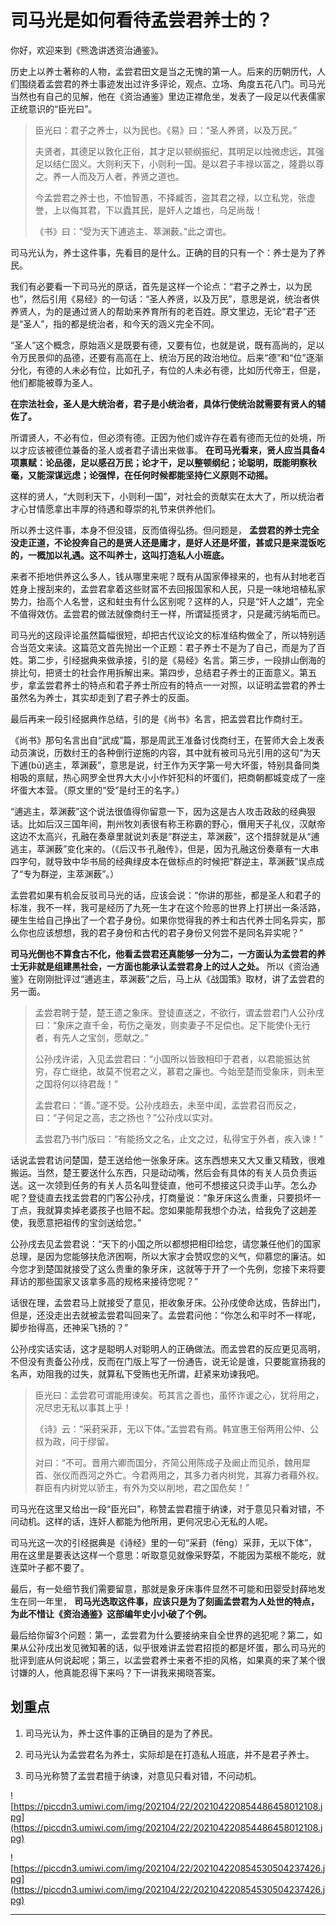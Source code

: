 # 司马光是如何看待孟尝君养士的？

你好，欢迎来到《熊逸讲透资治通鉴》。

历史上以养士著称的人物，孟尝君田文是当之无愧的第一人。后来的历朝历代，人们围绕着孟尝君的养士事迹发出过许多评论，观点、立场、角度五花八门。司马光当然也有自己的见解，他在《资治通鉴》里边正襟危坐，发表了一段足以代表儒家正统意识的“臣光曰”。

> 臣光曰：君子之养士，以为民也。《易》曰：“圣人养贤，以及万民。”
> 
> 
> 
> 夫贤者，其德足以敦化正俗，其才足以顿纲振纪，其明足以烛微虑远，其强足以结仁固义。大则利天下，小则利一国。是以君子丰禄以富之，隆爵以尊之。养一人而及万人者，养贤之道也。
> 
> 
> 
> 今孟尝君之养士也，不恤智愚，不择臧否，盗其君之禄，以立私党，张虚誉，上以侮其君，下以蠹其民，是奸人之雄也，乌足尚哉！
> 
> 
> 
> 《书》曰：“受为天下逋逃主、萃渊薮。”此之谓也。

司马光认为，养士这件事，先看目的是什么。正确的目的只有一个：养士是为了养民。

我们有必要看一下司马光的原话，首先是这样一个论点：“君子之养士，以为民也”，然后引用《易经》的一句话：“圣人养贤，以及万民”，意思是说，统治者供养贤人，为的是通过贤人的帮助来养育所有的老百姓。原文里边，无论“君子”还是“圣人”，指的都是统治者，和今天的涵义完全不同。

“圣人”这个概念，原始涵义是既要有德，又要有位，也就是说，既有高尚的，足以令万民景仰的品德，还要有高高在上、统治万民的政治地位。后来“德”和“位”逐渐分化，有德的人未必有位，比如孔子，有位的人未必有德，比如历代帝王，但是，他们都能被尊为圣人。

 **在宗法社会，圣人是大统治者，君子是小统治者，具体行使统治就需要有贤人的辅佐了。**

所谓贤人，不必有位，但必须有德。正因为他们或许存在着有德而无位的处境，所以才应该被德位兼备的圣人或者君子请出来做事。 **在司马光看来，贤人应当具备4项禀赋：论品德，足以感召万民；论才干，足以整顿纲纪；论聪明，既能明察秋毫，又能深谋远虑；论强悍，在任何时候都能坚持仁义原则不动摇。**

这样的贤人，“大则利天下，小则利一国”，对社会的贡献实在太大了，所以统治者才心甘情愿拿出丰厚的待遇和尊崇的礼节来供养他们。

所以养士这件事，本身不但没错，反而值得弘扬。但问题是， **孟尝君的养士完全没走正道，不论投奔自己的是贤人还是庸才，是好人还是坏蛋，甚或只是来混饭吃的，一概加以礼遇。这不叫养士，这叫打造私人小班底。**

来者不拒地供养这么多人，钱从哪里来呢？既有从国家俸禄来的，也有从封地老百姓身上搜刮来的，孟尝君拿着这些财富不去回报国家和人民，只是一味地培植私家势力，抬高个人名誉，这和蛀虫有什么区别呢？这样的人，只是“奸人之雄”，完全不值得效仿。孟尝君的做法就像商纣王一样，所谓延揽贤才，只是藏污纳垢而已。

司马光的这段评论虽然篇幅很短，却把古代议论文的标准结构做全了，所以特别适合当范文来读。这篇范文首先抛出一个正题：君子养士不是为了自己，而是为了百姓。第二步，引经据典来做承接，引的是《易经》名言。第三步，一段排山倒海的排比句，把贤士的社会作用拆解出来。第四步，总结君子养士的正面意义。第五步，拿孟尝君养士的特点和君子养士所应有的特点一一对照，以证明孟尝君的养士虽然名为养士，其实却走到了君子养士的反面。

最后再来一段引经据典作总结，引的是《尚书》名言，把孟尝君比作商纣王。

《尚书》那句名言出自“武成”篇，那是周武王准备讨伐商纣王，在誓师大会上发表动员演说，历数纣王的各种倒行逆施的内容，其中就有被司马光引用的这句“为天下逋(bū)逃主，萃渊薮”，意思是说，纣王作为天字第一号大坏蛋，特别具备同类相吸的禀赋，热心网罗全世界大大小小作奸犯科的坏蛋们，把商朝都城变成了一座坏蛋大本营。（原文里的“受”是纣王的名字。）

“逋逃主，萃渊薮”这个说法很值得你留意一下，因为这是古人攻击政敌的经典狠话。比如后汉三国年间，荆州牧刘表很有称王称霸的野心，僭用天子礼仪，汉献帝这边不太高兴，孔融在奏章里就说刘表是“群逆主，萃渊薮”，这个措辞就是从“逋逃主，萃渊薮”变化来的。（《后汉书·孔融传》，但是，因为孔融这份奏章有一大串四字句，就导致中华书局的经典绿皮本在做标点的时候把“群逆主，萃渊薮”误点成了“专为群逆，主萃渊薮”。）

孟尝君如果有机会反驳司马光的话，应该会说：“你讲的那些，都是圣人和君子的标准，我不一样，我可是经历了九死一生才在这个险恶的世界上打拼出一条活路，硬生生给自己挣出了一个君子身份。如果你觉得我的养士和古代养士同名异实，那么你也应该想想，我的君子身份和古代的君子身份又何尝不是同名异实呢？”

 **司马光倒也不算食古不化，他看孟尝君还真能够一分为二，一方面认为孟尝君的养士无非就是组建黑社会，一方面也能承认孟尝君身上的过人之处。** 所以《资治通鉴》在刚刚批评过“逋逃主，萃渊薮”之后，马上从《战国策》取材，讲了孟尝君的另一面。

> 孟尝君聘于楚，楚王遗之象床。登徒直送之，不欲行，谓孟尝君门人公孙戌曰：“象床之直千金，苟伤之毫发，则卖妻子不足偿也。足下能使仆无行者，有先人之宝剑，愿献之。”
> 
> 
> 
> 公孙戌许诺，入见孟尝君曰：“小国所以皆致相印于君者，以君能振达贫穷，存亡继绝，故莫不悦君之义，慕君之廉也。今始至楚而受象床，则未至之国将何以待君哉！”
> 
> 
> 
> 孟尝君曰：“善。”遂不受。公孙戌趋去，未至中闺，孟尝君召而反之，曰：“子何足之高，志之扬也？”公孙戌以实对。
> 
> 
> 
> 孟尝君乃书门版曰：“有能扬文之名，止文之过，私得宝于外者，疾入谏！”

话说孟尝君访问楚国，楚王送给他一张象牙床。这东西想来又大又重又精致，很难搬运。当然，楚王要送什么东西，只是动动嘴，然后会有具体的有关人员负责运送。这一次领到任务的有关人员名叫登徒直，他可不想接这只烫手山芋。怎么办呢？登徒直去找孟尝君的门客公孙戌，打商量说：“象牙床这么贵重，只要损坏一丁点，我就算卖掉老婆孩子也赔不起。您如果能帮我想个办法，给我免了这趟差使，我愿意把祖传的宝剑送给您。”

公孙戌去见孟尝君说：“天下的小国之所以都想把相印给您，请您兼任他们的国家总理，是因为您能够扶危济困啊，所以大家才会赞叹您的义气，仰慕您的廉洁。如今您才到楚国就接受了这么贵重的象牙床，这就等于开了一个先例，您接下来将要拜访的那些国家又该拿多高的规格来接待您呢？”

话很在理，孟尝君马上就接受了意见，拒收象牙床。公孙戌使命达成，告辞出门，但是，还没走出去就被孟尝君叫回来了。孟尝君问他：“你怎么和平时不一样呢，脚步抬得高，还神采飞扬的？”

公孙戌实话实话，这才是聪明人对聪明人的正确做法。而孟尝君的反应更见高明，不但没有责备公孙戌，反而在门版上写了一份通告，说无论是谁，只要能宣扬我的名声，劝阻我的过失，就算私下受贿也无所谓，赶紧来劝谏我吧。

> 臣光曰：孟尝君可谓能用谏矣。苟其言之善也，虽怀诈谖之心，犹将用之，况尽忠无私以事其上乎！
> 
> 
> 
> 《诗》云：“采葑采菲，无以下体。”孟尝君有焉。韩宣惠王俗两用公仲、公叔为政，问于缪留。
> 
> 
> 
> 对曰：“不可。晋用六卿而国分，齐简公用陈成子及阚止而见杀，魏用犀首、张仪而西河之外亡。今君两用之，其多力者内树党，其寡力者藉外权。群臣有内树党以骄主，有外为交以削地，君之国危矣！”

司马光在这里又给出一段“臣光曰”，称赞孟尝君擅于纳谏，对于意见只看对错，不问动机。这样的话，连奸人都能为他所用，更何况忠心无私的人呢。

司马光这一次的引经据典是《诗经》里的一句“采葑（fēng）采菲，无以下体”，用在这里是要表达这样一个意思：听取意见就像采野菜，不能因为菜根不能吃，就连菜叶子都不要了。

最后，有一处细节我们需要留意，那就是象牙床事件显然不可能和田婴受封薛地发生在同一年里， **司马光选取这件事，应该只是为了刻画孟尝君为人处世的特点，为此不惜让《资治通鉴》这部编年史小小破了个例。**

最后给你留3个问题：第一，孟尝君为什么要接纳来自全世界的逃犯呢？第二，如果从公孙戌出发见微知著的话，似乎很难讲孟尝君招揽的都是坏蛋，那么司马光的批评到底从何说起呢；第三，以孟尝君养士来者不拒的风格，如果真的来了某个很讨嫌的人，他真能忍得下来吗？下一讲我来揭晓答案。

## 划重点

1.  司马光认为，养士这件事的正确目的是为了养民。

2.  司马光认为孟尝君名为养士，实际却是在打造私人班底，并不是君子养士。

3.  司马光称赞了孟尝君擅于纳谏，对意见只看对错，不问动机。

![https://piccdn3.umiwi.com/img/202104/22/202104220854486458012108.jpg](https://piccdn3.umiwi.com/img/202104/22/202104220854486458012108.jpg)

![https://piccdn3.umiwi.com/img/202104/22/202104220854530504237426.jpg](https://piccdn3.umiwi.com/img/202104/22/202104220854530504237426.jpg)

---
